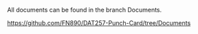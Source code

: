 All documents can be found in the branch Documents. 

https://github.com/FN890/DAT257-Punch-Card/tree/Documents

